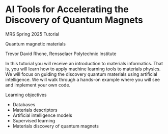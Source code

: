 # AI Tools for Accelerating the Discovery of Quantum Magnets

MRS Spring 2025 Tutorial

Quantum magnetic materials

Trevor David Rhone, Rensselaer Polytechnic Institute

In this tutorial you will receive an introduction to materials informatics. That is, you will learn how to apply machine learning tools to materials physics. We will focus on guiding the discovery quantum materials using artificial intelligence. We will walk through a hands-on example where you will see and implement your own code.

Learning objectives
- Databases
- Materials descriptors
- Artificial intelligence models
- Supervised learning
- Materials discovery of quantum magnets
